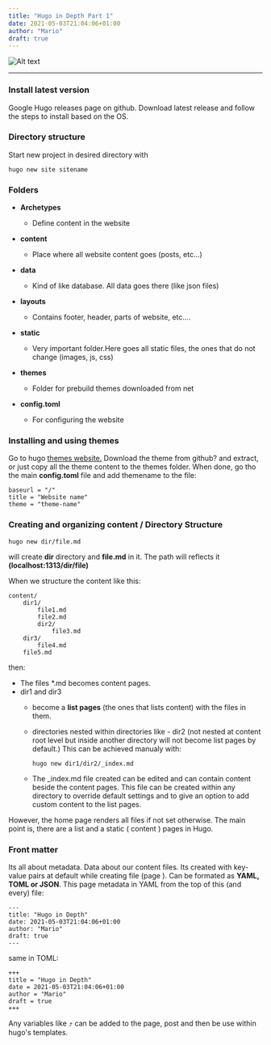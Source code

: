 ```yaml
---
title: "Hugo in Depth Part 1"
date: 2021-05-03T21:04:06+01:00
author: "Mario"
draft: true
---
```

![Alt text](https://cdn.pixabay.com/photo/2017/01/31/19/10/automobile-2026529_960_720.png "car")   

---
### Install latest version

Google Hugo releases page on github. Download latest release and follow the steps to install based on the OS.

### Directory structure

Start new project in desired directory with

```
hugo new site sitename
```

### Folders

* **Archetypes**
  * Define content in the website

* **content**
  * Place where all website content goes (posts, etc...)

* **data**
  * Kind of like database. All data goes there (like json files)

* **layouts**
  * Contains footer, header, parts of website, etc....

* **static**
  * Very important folder.Here goes all static files, the ones that do not change (images, js, css)
* **themes**
  * Folder for prebuild themes downloaded from net
* **config.toml**
  * For configuring the website

### Installing and using themes

Go to hugo [themes website.](https://themes.gohugo.io)
Download the theme from github? and extract, or just copy all the theme content to the themes folder.
When done, go tho the main **config.toml** file and add themename to the file:

```
baseurl = "/"
title = "Website name"
theme = "theme-name"
```

### Creating and organizing content / Directory Structure

```
hugo new dir/file.md
```

will create **dir** directory and **file.md** in it. The path will reflects it **(localhost:1313/dir/file)**

When we structure the content like this:

```
content/
    dir1/
        file1.md
        file2.md
        dir2/
            file3.md
    dir3/
        file4.md
    file5.md
```

then:

* The files *.md becomes content pages.
* dir1 and dir3
  * become a **list pages** (the ones that lists content) with the files in them.
  * directories nested within directories like - dir2 (not nested at content root level but inside another directory will not become list pages by default.) This can be achieved manualy with:

      ```
      hugo new dir1/dir2/_index.md
      ```

  * The _index.md file created can be edited and can contain content beside the content pages. This file can be created within any directory to override default settings and to give an option to add custom content to the list pages.

However, the home page renders all files if not set otherwise. The main point is, there are a list and a static ( content ) pages in Hugo.

### Front matter

Its all about metadata. Data about our content files. Its created with key-value pairs at default while creating file (page ). Can be formated as **YAML, TOML or JSON**.
This page metadata in YAML from the top of this (and every) file:

```
---
title: "Hugo in Depth"
date: 2021-05-03T21:04:06+01:00
author: "Mario"
draft: true
---
```

same in TOML:

```
+++
title = "Hugo in Depth"
date = 2021-05-03T21:04:06+01:00
author = "Mario"
draft = true
+++
```

Any variables like ⤴  can be added to the page, post and then be use within hugo's templates.
